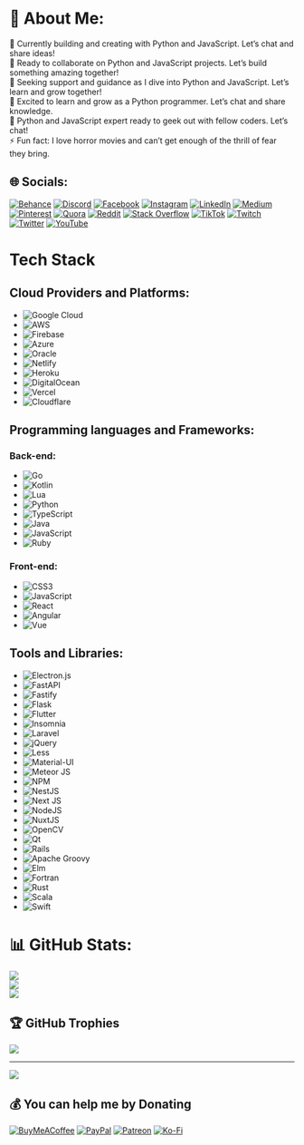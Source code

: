 # 💫 About Me:

🔭 Currently building and creating with Python and JavaScript. Let’s chat and share ideas!<br>👯 Ready to collaborate on Python and JavaScript projects. Let’s build something amazing together!<br>🤝 Seeking support and guidance as I dive into Python and JavaScript. Let’s learn and grow together!<br>🌱 Excited to learn and grow as a Python programmer. Let’s chat and share knowledge.<br>💬 Python and JavaScript expert ready to geek out with fellow coders. Let’s chat!<br>⚡ Fun fact: I love horror movies and can’t get enough of the thrill of fear they bring.

## 🌐 Socials:

[![Behance](https://img.shields.io/badge/Behance-1769ff?logo=behance&logoColor=white)](https://behance.net/AlzyWelzy) [![Discord](https://img.shields.io/badge/Discord-%237289DA.svg?logo=discord&logoColor=white)](https://discord.gg/alzywelzy#7653) [![Facebook](https://img.shields.io/badge/Facebook-%231877F2.svg?logo=Facebook&logoColor=white)](https://facebook.com/AlzyWelzyy) [![Instagram](https://img.shields.io/badge/Instagram-%23E4405F.svg?logo=Instagram&logoColor=white)](https://instagram.com/alzy.welzy) [![LinkedIn](https://img.shields.io/badge/LinkedIn-%230077B5.svg?logo=linkedin&logoColor=white)](https://linkedin.com/in/in/ManvendraRajpoot) [![Medium](https://img.shields.io/badge/Medium-12100E?logo=medium&logoColor=white)](https://medium.com/@@AlzyWelzy) [![Pinterest](https://img.shields.io/badge/Pinterest-%23E60023.svg?logo=Pinterest&logoColor=white)](https://pinterest.com/welzyalzy) [![Quora](https://img.shields.io/badge/Quora-%23B92B27.svg?logo=Quora&logoColor=white)](https://quora.com/profile/profile/Alzy-Welzy) [![Reddit](https://img.shields.io/badge/Reddit-%23FF4500.svg?logo=Reddit&logoColor=white)](https://reddit.com/user/user/AlzyWelzyy) [![Stack Overflow](https://img.shields.io/badge/-Stackoverflow-FE7A16?logo=stack-overflow&logoColor=white)](https://stackoverflow.com/users/18848777) [![TikTok](https://img.shields.io/badge/TikTok-%23000000.svg?logo=TikTok&logoColor=white)](https://tiktok.com/@AlzyWelzy) [![Twitch](https://img.shields.io/badge/Twitch-%239146FF.svg?logo=Twitch&logoColor=white)](https://twitch.tv/alzywelzy) [![Twitter](https://img.shields.io/badge/Twitter-%231DA1F2.svg?logo=Twitter&logoColor=white)](https://twitter.com/AlzyWelzy) [![YouTube](https://img.shields.io/badge/YouTube-%23FF0000.svg?logo=YouTube&logoColor=white)](https://youtube.com/@UCdVVElc5uWfB3Hik2QhCdgg)

# Tech Stack

## Cloud Providers and Platforms:

- ![Google Cloud](https://img.shields.io/badge/Google%20Cloud-%234285F4.svg?style=flat-square&logo=google-cloud&logoColor=white)
- ![AWS](https://img.shields.io/badge/AWS-%23FF9900.svg?style=flat-square&logo=amazon-aws&logoColor=white)
- ![Firebase](https://img.shields.io/badge/firebase-%23039BE5.svg?style=flat-square&logo=firebase)
- ![Azure](https://img.shields.io/badge/azure-%230072C6.svg?style=flat-square&logo=azure-devops&logoColor=white)
- ![Oracle](https://img.shields.io/badge/Oracle-F80000?style=flat-square&logo=oracle&logoColor=white)
- ![Netlify](https://img.shields.io/badge/netlify-%23000000.svg?style=flat-square&logo=netlify&logoColor=#00C7B7)
- ![Heroku](https://img.shields.io/badge/heroku-%23430098.svg?style=flat-square&logo=heroku&logoColor=white)
- ![DigitalOcean](https://img.shields.io/badge/DigitalOcean-%230167ff.svg?style=flat-square&logo=digitalOcean&logoColor=white)
- ![Vercel](https://img.shields.io/badge/vercel-%23000000.svg?style=flat-square&logo=vercel&logoColor=white)
- ![Cloudflare](https://img.shields.io/badge/Cloudflare-F38020?style=flat-square&logo=Cloudflare&logoColor=white)

## Programming languages and Frameworks:

### Back-end:

- ![Go](https://img.shields.io/badge/go-%2300ADD8.svg?style=flat-square&logo=go&logoColor=white)
- ![Kotlin](https://img.shields.io/badge/kotlin-%230095D5.svg?style=flat-square&logo=kotlin&logoColor=white)
- ![Lua](https://img.shields.io/badge/lua-%232C2D72.svg?style=flat-square&logo=lua&logoColor=white)
- ![Python](https://img.shields.io/badge/python-3670A0?style=flat-square&logo=python&logoColor=ffdd54)
- ![TypeScript](https://img.shields.io/badge/typescript-%23007ACC.svg?style=flat-square&logo=typescript&logoColor=white)
- ![Java](https://img.shields.io/badge/Java-%23ED8B00.svg?style=flat-square&logo=Java&logoColor=white)
- ![JavaScript](https://img.shields.io/badge/JavaScript-%23f7df1e.svg?style=flat-square&logo=JavaScript&logoColor=white)
- ![Ruby](https://img.shields.io/badge/ruby-%23CC342D.svg?style=flat-square&logo=ruby&logoColor=white)

### Front-end:

- ![CSS3](https://img.shields.io/badge/css3-%231572B6.svg?style=flat-square&logo=css3&logoColor=white)
- ![JavaScript](https://img.shields.io/badge/JavaScript-%23f7df1e.svg?style=flat-square&logo=JavaScript&logoColor=white)
- ![React](https://img.shields.io/badge/React-%2361DAFB.svg?style=flat-square&logo=react&logoColor=white)
- ![Angular](https://img.shields.io/badge/Angular-%23DD0031.svg?style=flat-square&logo=angular&logoColor=white)
- ![Vue](https://img.shields.io/badge/Vue-%2341B883.svg?style=flat-square&logo=vue.js&logoColor=white)

## Tools and Libraries:

- ![Electron.js](https://img.shields.io/badge/Electron-191970?style=flat-square&logo=Electron&logoColor=white)
- ![FastAPI](https://img.shields.io/badge/FastAPI-005571?style=flat-square&logo=fastapi)
- ![Fastify](https://img.shields.io/badge/fastify-%23000000.svg?style=flat-square&logo=fastify&logoColor=white)
- ![Flask](https://img.shields.io/badge/flask-%23000.svg?style=flat-square&logo=flask&logoColor=white)
- ![Flutter](https://img.shields.io/badge/Flutter-%2302569B.svg?style=flat-square&logo=Flutter&logoColor=white)
- ![Insomnia](https://img.shields.io/badge/Insomnia-black?style=flat-square&logo=insomnia&logoColor=5849BE)
- ![Laravel](https://img.shields.io/badge/laravel-%23FF2D20.svg?style=flat-square&logo=laravel&logoColor=white)
- ![jQuery](https://img.shields.io/badge/jquery-%230769AD.svg?style=flat-square&logo=jquery&logoColor=white)
- ![Less](https://img.shields.io/badge/less-2B4C80?style=flat-square&logo=less&logoColor=white)
- ![Material-UI](https://img.shields.io/badge/Material--UI-%230081CB.svg?style=flat-square&logo=material-ui&logoColor=white)
- ![Meteor JS](https://img.shields.io/badge/meteorjs-%23d74c4c.svg?style=flat-square&logo=meteor&logoColor=white)
- ![NPM](https://img.shields.io/badge/NPM-%23000000.svg?style=flat-square&logo=npm&logoColor=white)
- ![NestJS](https://img.shields.io/badge/nestjs-%23E0234E.svg?style=flat-square&logo=nestjs&logoColor=white)
- ![Next JS](https://img.shields.io/badge/Next-black?style=flat-square&logo=next.js&logoColor=white)
- ![NodeJS](https://img.shields.io/badge/node.js-6DA55F?style=flat-square&logo=node.js&logoColor=white)
- ![NuxtJS](https://img.shields.io/badge/Nuxt-black?style=flat-square&logo=nuxt.js&logoColor=white)
- ![OpenCV](https://img.shields.io/badge/opencv-%23white.svg?style=flat-square&logo=opencv&logoColor=white)
- ![Qt](https://img.shields.io/badge/Qt-%23217346.svg?style=flat-square&logo=Qt&logoColor=white)
- ![Rails](https://img.shields.io/badge/rails-%23CC0000.svg?style=flat-square&logo=ruby-on-rails&logoColor=white)
- ![Apache Groovy](https://img.shields.io/badge/Apache%20Groovy-4298B8.svg?style=flat-square&logo=Apache+Groovy&logoColor=white)
- ![Elm](https://img.shields.io/badge/Elm-60B5CC?style=flat-square&logo=elm&logoColor=white)
- ![Fortran](https://img.shields.io/badge/Fortran-%234D4D4D.svg?style=flat-square&logo=Fortran&logoColor=white)
- ![Rust](https://img.shields.io/badge/Rust-%23000000.svg?style=flat-square&logo=Rust&logoColor=white)
- ![Scala](https://img.shields.io/badge/scala-%23C22D40.svg?style=flat-square&logo=scala&logoColor=white)
- ![Swift](https://img.shields.io/badge/swift-%23FFAC45.svg?style=flat-square&logo=swift&logoColor=white)

# 📊 GitHub Stats:

![](https://github-readme-stats.vercel.app/api?username=AlzyWelzy&theme=default&hide_border=false&include_all_commits=true&count_private=true)<br/>
![](https://github-readme-streak-stats.herokuapp.com/?user=AlzyWelzy&theme=default&hide_border=false)<br/>
![](https://github-readme-stats.vercel.app/api/top-langs/?username=AlzyWelzy&theme=default&hide_border=false&include_all_commits=true&count_private=true&layout=compact)

## 🏆 GitHub Trophies

![](https://github-profile-trophy.vercel.app/?username=AlzyWelzy&theme=flat&no-frame=false&no-bg=false&margin-w=4)

---

[![](https://visitcount.itsvg.in/api?id=AlzyWelzy&icon=2&color=1)](https://visitcount.itsvg.in)

## 💰 You can help me by Donating

[![BuyMeACoffee](https://img.shields.io/badge/Buy%20Me%20a%20Coffee-ffdd00?style=for-the-badge&logo=buy-me-a-coffee&logoColor=black)](https://buymeacoffee.com/AlzyWelzy) [![PayPal](https://img.shields.io/badge/PayPal-00457C?style=for-the-badge&logo=paypal&logoColor=white)](https://paypal.me/AlzyWelzy) [![Patreon](https://img.shields.io/badge/Patreon-F96854?style=for-the-badge&logo=patreon&logoColor=white)](https://patreon.com/AlzyWelzy) [![Ko-Fi](https://img.shields.io/badge/Ko--fi-F16061?style=for-the-badge&logo=ko-fi&logoColor=white)](https://ko-fi.com/alzywelzy)

<!-- Proudly created with GPRM ( https://gprm.itsvg.in ) -->

